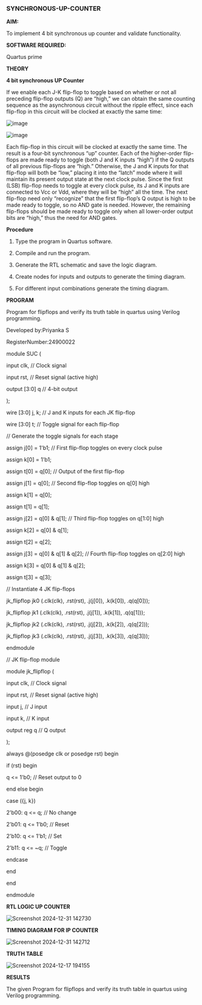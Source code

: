 ### SYNCHRONOUS-UP-COUNTER

**AIM:**

To implement 4 bit synchronous up counter and validate functionality.

**SOFTWARE REQUIRED:**

Quartus prime

**THEORY**

**4 bit synchronous UP Counter**

If we enable each J-K flip-flop to toggle based on whether or not all preceding flip-flop outputs (Q) are “high,” we can obtain the same counting sequence as the asynchronous circuit without the ripple effect, since each flip-flop in this circuit will be clocked at exactly the same time:

![image](https://github.com/naavaneetha/SYNCHRONOUS-UP-COUNTER/assets/154305477/d5db3fa0-e413-404c-b80e-b2f39d82e7e8)


![image](https://github.com/naavaneetha/SYNCHRONOUS-UP-COUNTER/assets/154305477/52cb61eb-d04b-442d-810c-31185a68410b)

Each flip-flop in this circuit will be clocked at exactly the same time.
The result is a four-bit synchronous “up” counter. Each of the higher-order flip-flops are made ready to toggle (both J and K inputs “high”) if the Q outputs of all previous flip-flops are “high.”
Otherwise, the J and K inputs for that flip-flop will both be “low,” placing it into the “latch” mode where it will maintain its present output state at the next clock pulse.
Since the first (LSB) flip-flop needs to toggle at every clock pulse, its J and K inputs are connected to Vcc or Vdd, where they will be “high” all the time.
The next flip-flop need only “recognize” that the first flip-flop’s Q output is high to be made ready to toggle, so no AND gate is needed.
However, the remaining flip-flops should be made ready to toggle only when all lower-order output bits are “high,” thus the need for AND gates.

**Procedure**

1. Type the program in Quartus software.

2. Compile and run the program.

3. Generate the RTL schematic and save the logic diagram.

4. Create nodes for inputs and outputs to generate the timing diagram.

5. For different input combinations generate the timing diagram.


**PROGRAM**

Program for flipflops and verify its truth table in quartus using Verilog programming. 

Developed by:Priyanka S

RegisterNumber:24900022

module SUC (
    
input clk,    // Clock signal
   
input rst,    // Reset signal (active high)

output [3:0] q // 4-bit output

);

wire [3:0] j, k; // J and K inputs for each JK flip-flop
   
wire [3:0] t;    // Toggle signal for each flip-flop

// Generate the toggle signals for each stage
    
assign j[0] = 1'b1; // First flip-flop toggles on every clock pulse
    
assign k[0] = 1'b1;
   
assign t[0] = q[0]; // Output of the first flip-flop

assign j[1] = q[0]; // Second flip-flop toggles on q[0] high
   
assign k[1] = q[0];
    
assign t[1] = q[1];

assign j[2] = q[0] & q[1]; // Third flip-flop toggles on q[1:0] high
    
assign k[2] = q[0] & q[1];
   
assign t[2] = q[2];

assign j[3] = q[0] & q[1] & q[2]; // Fourth flip-flop toggles on q[2:0] high
    
assign k[3] = q[0] & q[1] & q[2];

assign t[3] = q[3];

// Instantiate 4 JK flip-flops
    
jk_flipflop jk0 (.clk(clk), .rst(rst), .j(j[0]), .k(k[0]), .q(q[0]));
    
jk_flipflop jk1 (.clk(clk), .rst(rst), .j(j[1]), .k(k[1]), .q(q[1]));
    
jk_flipflop jk2 (.clk(clk), .rst(rst), .j(j[2]), .k(k[2]), .q(q[2]));
    
jk_flipflop jk3 (.clk(clk), .rst(rst), .j(j[3]), .k(k[3]), .q(q[3]));

endmodule

// JK flip-flop module

module jk_flipflop (
   
input clk,    // Clock signal
    
input rst,    // Reset signal (active high)
   
input j,      // J input
   
input k,      // K input
   
output reg q  // Q output

);
    
always @(posedge clk or posedge rst) begin
        
if (rst) begin
           
q <= 1'b0; // Reset output to 0
        
end else begin

 case ({j, k})
 
 2'b00: q <= q;       // No change
                
2'b01: q <= 1'b0;    // Reset
               
2'b10: q <= 1'b1;    // Set
               
2'b11: q <= ~q;      // Toggle
            
endcase

 end
   
end

endmodule


**RTL LOGIC UP COUNTER**

![Screenshot 2024-12-31 142730](https://github.com/user-attachments/assets/b7d4c7f2-8977-4a0e-b237-d754f865cfc5)

**TIMING DIAGRAM FOR IP COUNTER**

![Screenshot 2024-12-31 142712](https://github.com/user-attachments/assets/df02c4d0-505c-49c2-8df2-b0ebfa407f49)



**TRUTH TABLE**

![Screenshot 2024-12-17 194155](https://github.com/user-attachments/assets/866820d7-a64d-4fc8-b409-aff9966bd37a)


**RESULTS**

The given Program for flipflops and verify its truth table in quartus using Verilog programming. 

